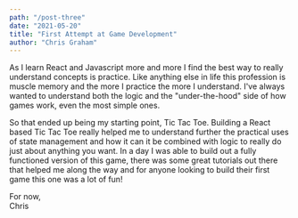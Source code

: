 ```yaml
---
path: "/post-three"
date: "2021-05-20"
title: "First Attempt at Game Development"
author: "Chris Graham"
---
```


As I learn React and Javascript more and more I find the best way to really understand concepts is practice. Like anything else in life this profession is muscle memory and the more I practice the more I understand. I've always wanted to understand both the logic and the "under-the-hood" side of how games work, even the most simple ones.

So that ended up being my starting point, Tic Tac Toe. Building a React based Tic Tac Toe really helped me to understand further the practical uses of state management and how it can it be combined with logic to really do just about anything you want. In a day I was able to build out a fully functioned version of this game, there was some great tutorials out there that helped me along the way and for anyone looking to build their first game this one was a lot of fun!

For now,  
Chris
